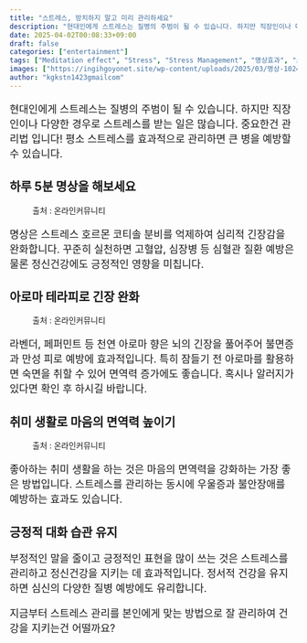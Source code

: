 ```yaml
---
title: "스트레스, 방치하지 말고 미리 관리하세요"
description: "현대인에게 스트레스는 질병의 주범이 될 수 있습니다. 하지만 직장인이나 다양한 경우로 스트레스를 받는 일은 많습니다. 중요한건 관리법 입니다! 평소 스트레스를 효과적으로 관리하면 큰 병을 예방할 수 있습니다."
date: 2025-04-02T00:08:33+09:00
draft: false
categories: ["entertainment"]
tags: ["Meditation effect", "Stress", "Stress Management", "명상효과", "스트레스관리"]
images: ["https://ingihgoyonet.site/wp-content/uploads/2025/03/명상-1024x614.jpg", "https://ingihgoyonet.site/wp-content/uploads/2025/03/아로마테라피-1024x683.jpg", "https://ingihgoyonet.site/wp-content/uploads/2025/04/취미생활-1024x683.jpg"]
author: "kgkstn1423gmailcom"
---
```


<p style="font-size:18px">현대인에게 스트레스는 질병의 주범이 될 수 있습니다. 하지만 직장인이나 다양한 경우로 스트레스를 받는 일은 많습니다. 중요한건 관리법 입니다! 평소 스트레스를 효과적으로 관리하면 큰 병을 예방할 수 있습니다.</p> <h2 >하루 5분 명상을 해보세요</h2> <figure ><img src="https://ingihgoyonet.site/wp-content/uploads/2025/03/명상-1024x614.jpg" alt="" style="aspect-ratio:16/9;object-fit:cover"/><figcaption >출처 : 온라인커뮤니티</figcaption></figure> <p style="font-size:18px">명상은 스트레스 호르몬 코티솔 분비를 억제하여 심리적 긴장감을 완화합니다. 꾸준히 실천하면 고혈압, 심장병 등 심혈관 질환 예방은 물론 정신건강에도 긍정적인 영향을 미칩니다.</p> <h2 >아로마 테라피로 긴장 완화</h2> <figure ><img src="https://ingihgoyonet.site/wp-content/uploads/2025/03/아로마테라피-1024x683.jpg" alt="" style="aspect-ratio:16/9;object-fit:cover"/><figcaption >출처 : 온라인커뮤니티</figcaption></figure> <p style="font-size:18px">라벤더, 페퍼민트 등 천연 아로마 향은 뇌의 긴장을 풀어주어 불면증과 만성 피로 예방에 효과적입니다. 특히 잠들기 전 아로마를 활용하면 숙면을 취할 수 있어 면역력 증가에도 좋습니다. 혹시나 알러지가 있다면 확인 후 하시길 바랍니다.</p> <h2 >취미 생활로 마음의 면역력 높이기</h2> <figure ><img src="https://ingihgoyonet.site/wp-content/uploads/2025/04/취미생활-1024x683.jpg" alt="" style="aspect-ratio:16/9;object-fit:cover"/><figcaption >출처 : 온라인커뮤니티</figcaption></figure> <p style="font-size:18px">좋아하는 취미 생활을 하는 것은 마음의 면역력을 강화하는 가장 좋은 방법입니다. 스트레스를 관리하는 동시에 우울증과 불안장애를 예방하는 효과도 있습니다.</p> <h2 >긍정적 대화 습관 유지</h2> <p style="font-size:18px">부정적인 말을 줄이고 긍정적인 표현을 많이 쓰는 것은 스트레스를 관리하고 정신건강을 지키는 데 효과적입니다. 정서적 건강을 유지하면 심신의 다양한 질병 예방에도 유리합니다.</p> <p style="font-size:18px">지금부터 스트레스 관리를 본인에게 맞는 방법으로 잘 관리하여 건강을 지키는건 어떨까요?</p>